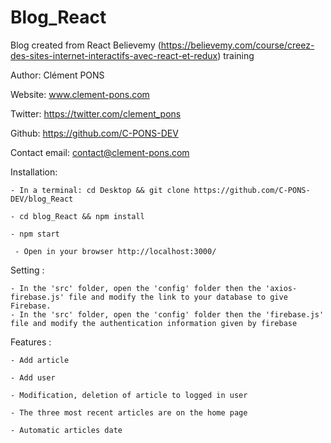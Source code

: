 # Blog_React
Blog created from React Believemy (https://believemy.com/course/creez-des-sites-internet-interactifs-avec-react-et-redux) training

Author: Clément PONS 

Website: www.clement-pons.com

Twitter: https://twitter.com/clement_pons

Github: https://github.com/C-PONS-DEV

Contact email: contact@clement-pons.com

Installation:

    - In a terminal: cd Desktop && git clone https://github.com/C-PONS-DEV/blog_React

    - cd blog_React && npm install
    
    - npm start 
    
     - Open in your browser http://localhost:3000/
 
Setting :

    - In the 'src' folder, open the 'config' folder then the 'axios-firebase.js' file and modify the link to your database to give Firebase.
    - In the 'src' folder, open the 'config' folder then the 'firebase.js' file and modify the authentication information given by firebase
    
Features :

    - Add article
    
    - Add user
    
    - Modification, deletion of article to logged in user
    
    - The three most recent articles are on the home page

    - Automatic articles date
